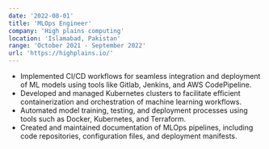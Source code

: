 ```yaml
---
date: '2022-08-01'
title: 'MLOps Engineer'
company: 'High plains computing'
location: 'Islamabad, Pakistan'
range: 'October 2021 - September 2022'
url: 'https://highplains.io/'
---
```


- Implemented CI/CD workflows for seamless integration and deployment of ML models using tools like Gitlab, Jenkins, and AWS CodePipeline.
- Developed and managed Kubernetes clusters to facilitate efficient containerization and orchestration of machine learning workflows.
- Automated model training, testing, and deployment processes using tools such as Docker, Kubernetes, and Terraform.
- Created and maintained documentation of MLOps pipelines, including code repositories, configuration files, and deployment manifests.
